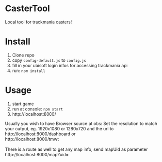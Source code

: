 # CasterTool
Local tool for trackmania casters!

# Install

1. Clone repo
2. copy `config-default.js` to `config.js`
3. fill in your ubisoft login infos for accessing trackmania api
4. run: `npm install`

# Usage

1. start game
2. run at console: `npm start`
3. http://localhost:8000/

Usually you wish to have Browser source at obs:
Set the resolution to match your output, eg. 1920x1080 or 1280x720 and the url to<br>
http://localhost:8000/dashboard
or<br>
http://localhost:8000/tmwt<br>
<br>
There is a route as well to get any map info, send mapUid as parameter<br>
http://localhost:8000/map?uid=

